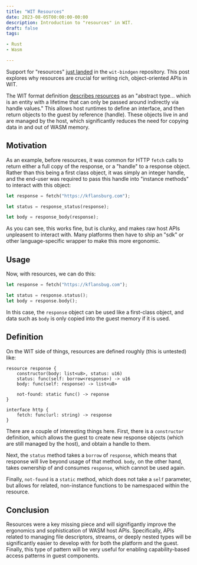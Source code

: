 ```yaml
---
title: "WIT Resources"
date: 2023-08-05T00:00:00-00:00
description: Introduction to "resources" in WIT.
draft: false
tags:

- Rust
- Wasm

---
```


Support for "resources" [just landed](https://github.com/bytecodealliance/wit-bindgen/commit/62f3f649e38ed4f111729595ce32ee0308ab0f7c)
in the `wit-bindgen` repository. This post explores why resources are crucial
for writing rich, object-oriented APIs in WIT.

<!--more-->

The WIT format definition [describes resources](https://github.com/WebAssembly/component-model/blob/main/design/mvp/WIT.md#item-resource) as an "abstract type... which is an entity with a lifetime that can only be passed around indirectly via handle values." This allows host runtimes to define an interface, and then return objects
to the guest by reference (handle). These objects live in and are managed by the host, which significantly reduces the need
for copying data in and out of WASM memory.

## Motivation

As an example, before resources, it was common for HTTP `fetch` calls to return either a full copy of the response, or a "handle" to a response object. Rather than this being a first class object, it was simply an integer handle, and the end-user was required to pass this handle
into "instance methods" to interact with this object:

```rust
let response = fetch("https://kflansburg.com");

let status = response_status(response);

let body = response_body(response);
```

As you can see, this works fine, but is clunky, and makes raw host APIs unpleasent to interact with. 
Many platforms then have to ship an "sdk" or other language-specific wrapper to make this more ergonomic.

## Usage 

Now, with resources, we can do this:

```rust
let response = fetch("https://kflansbug.com");

let status = response.status();
let body = response.body();
```

In this case, the `response` object can be used like a first-class object, and data such as `body` is 
only copied into the guest memory if it is used. 

## Definition

On the WIT side of things, resources are defined roughly (this is untested) like:

```
resource response {
    constructor(body: list<u8>, status: u16)
    status: func(self: borrow<response>) -> u16
    body: func(self: response) -> list<u8>
    
    not-found: static func() -> reponse
}

interface http {
    fetch: func(url: string) -> response
}
```

There are a couple of interesting things here. First, there is a `constructor` definition, which allows the guest to create
new response objects (which are still managed by the host), and obtain a handle to them.

Next, the `status` method takes a `borrow` of `response`, which means that response will live beyond usage of that method. `body`, on the other hand, takes ownership of and consumes `response`, which cannot be used again. 

Finally, `not-found` is a `static` method, which does not take a `self` parameter, but allows for related, non-instance functions to be namespaced within the resource.

## Conclusion

Resources were a key missing piece and will signifigantly improve the ergonomics and sophistication of WASM host APIs. Specifically, APIs related to managing file descriptors, streams, or deeply nested types will be significantly easier
to develop with for both the platform and the guest. Finally, this type of pattern will be very useful for enabling 
capability-based access patterns in guest components.